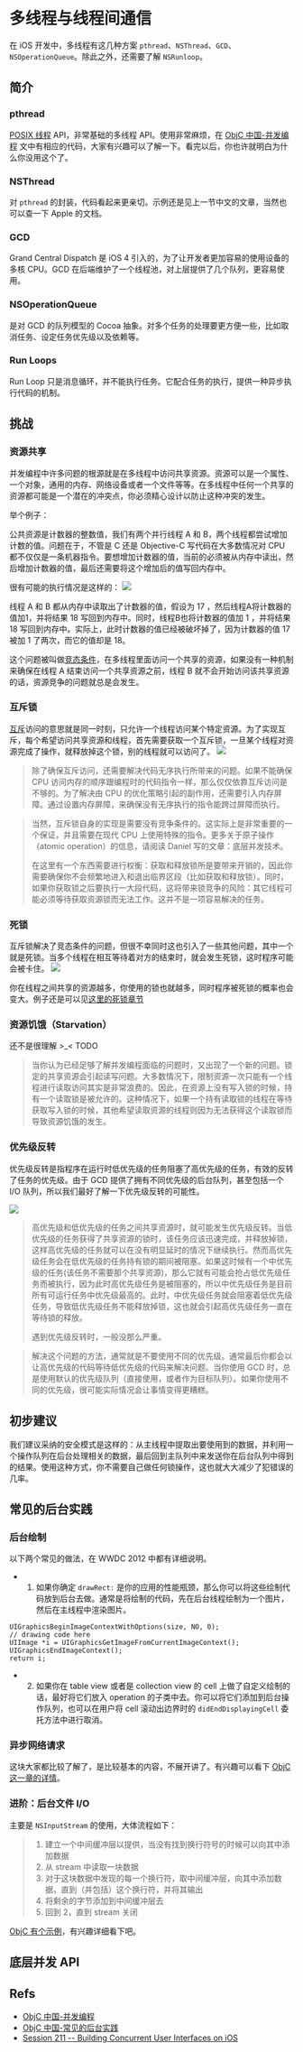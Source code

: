 # 多线程与线程间通信

在 iOS 开发中，多线程有这几种方案 `pthread`、`NSThread`、`GCD`、`NSOperationQueue`。除此之外，还需要了解 `NSRunloop`。

## 简介
### pthread
[POSIX 线程](http://en.wikipedia.org/wiki/POSIX_Threads) API，非常基础的多线程 API。使用非常麻烦，在 [ObjC 中国-并发编程](https://objccn.io/issue-2-1/) 文中有相应的代码，大家有兴趣可以了解一下。看完以后，你也许就明白为什么你没用这个了。

### NSThread
对 `pthread` 的封装，代码看起来更亲切。示例还是见上一节中文的文章，当然也可以查一下 Apple 的文档。

### GCD
Grand Central Dispatch 是 iOS 4 引入的，为了让开发者更加容易的使用设备的多核 CPU。GCD 在后端维护了一个线程池，对上层提供了几个队列，更容易使用。

### NSOperationQueue
是对 GCD 的队列模型的 Cocoa 抽象。对多个任务的处理要更方便一些，比如取消任务、设定任务优先级以及依赖等。

### Run Loops
Run Loop 只是消息循环，并不能执行任务。它配合任务的执行，提供一种异步执行代码的机制。

## 挑战
### 资源共享
并发编程中许多问题的根源就是在多线程中访问共享资源。资源可以是一个属性、一个对象，通用的内存、网络设备或者一个文件等等。在多线程中任何一个共享的资源都可能是一个潜在的冲突点，你必须精心设计以防止这种冲突的发生。

举个例子：

公共资源是计数器的整数值，我们有两个并行线程 A 和 B，两个线程都尝试增加计数的值。问题在于，不管是 C 还是 Objective-C 写代码在大多数情况对 CPU 都不仅仅是一条机器指令。要想增加计数器的值，当前的必须被从内存中读出，然后增加计数器的值，最后还需要将这个增加后的值写回内存中。

很有可能的执行情况是这样的：
![](http://shjborage-public.qiniudn.com/2017-03-30-14908620492165.png)

线程 A 和 B 都从内存中读取出了计数器的值，假设为 17 ，然后线程A将计数器的值加1，并将结果 18 写回到内存中。同时，线程B也将计数器的值加 1 ，并将结果 18 写回到内存中。实际上，此时计数器的值已经被破坏掉了，因为计数器的值 17 被加 1 了两次，而它的值却是 18。

这个问题被叫做[竞态条件](http://en.wikipedia.org/wiki/Race_conditions#Software)，在多线程里面访问一个共享的资源，如果没有一种机制来确保在线程 A 结束访问一个共享资源之前，线程 B 就不会开始访问该共享资源的话，资源竞争的问题就总是会发生。

### 互斥锁
[互斥](http://en.wikipedia.org/wiki/Mutex)访问的意思就是同一时刻，只允许一个线程访问某个特定资源。为了实现互斥，每个希望访问共享资源和线程，首先需要获取一个互斥锁，一旦某个线程对资源完成了操作，就释放掉这个锁，别的线程就可以访问了。
![](http://shjborage-public.qiniudn.com/2017-03-30-14908622601947.png)

>   除了确保互斥访问，还需要解决代码无序执行所带来的问题。如果不能确保 CPU 访问内存的顺序跟编程时的代码指令一样，那么仅仅依靠互斥访问是不够的。为了解决由 CPU 的优化策略引起的副作用，还需要引入内存屏障。通过设置内存屏障，来确保没有无序执行的指令能跨过屏障而执行。

>   当然，互斥锁自身的实现是需要没有竞争条件的。这实际上是非常重要的一个保证，并且需要在现代 CPU 上使用特殊的指令。更多关于原子操作（atomic operation）的信息，请阅读 Daniel 写的文章：底层并发技术。
> 
>   在这里有一个东西需要进行权衡：获取和释放锁所是要带来开销的，因此你需要确保你不会频繁地进入和退出临界区段（比如获取和释放锁）。同时，如果你获取锁之后要执行一大段代码，这将带来锁竞争的风险：其它线程可能必须等待获取资源锁而无法工作。这并不是一项容易解决的任务。

### 死锁
互斥锁解决了竞态条件的问题，但很不幸同时这也引入了一些其他问题，其中一个就是死锁。当多个线程在相互等待着对方的结束时，就会发生死锁，这时程序可能会被卡住。
![](http://shjborage-public.qiniudn.com/2017-03-30-14908642364654.png)

你在线程之间共享的资源越多，你使用的锁也就越多，同时程序被死锁的概率也会变大。例子还是可以见[这里的死锁章节](https://objccn.io/issue-2-1/)

### 资源饥饿（Starvation）
还不是很理解 >_<  TODO
>   当你认为已经足够了解并发编程面临的问题时，又出现了一个新的问题。锁定的共享资源会引起读写问题。大多数情况下，限制资源一次只能有一个线程进行读取访问其实是非常浪费的。因此，在资源上没有写入锁的时候，持有一个读取锁是被允许的。这种情况下，如果一个持有读取锁的线程在等待获取写入锁的时候，其他希望读取资源的线程则因为无法获得这个读取锁而导致资源饥饿的发生。

### 优先级反转
优先级反转是指程序在运行时低优先级的任务阻塞了高优先级的任务，有效的反转了任务的优先级。由于 GCD 提供了拥有不同优先级的后台队列，甚至包括一个 I/O 队列，所以我们最好了解一下优先级反转的可能性。

![](http://shjborage-public.qiniudn.com/2017-03-30-14908671676684.png)

> 高优先级和低优先级的任务之间共享资源时，就可能发生优先级反转。当低优先级的任务获得了共享资源的锁时，该任务应该迅速完成，并释放掉锁，这样高优先级的任务就可以在没有明显延时的情况下继续执行。然而高优先级任务会在低优先级的任务持有锁的期间被阻塞。如果这时候有一个中优先级的任务(该任务不需要那个共享资源)，那么它就有可能会抢占低优先级任务而被执行，因为此时高优先级任务是被阻塞的，所以中优先级任务是目前所有可运行任务中优先级最高的。此时，中优先级任务就会阻塞着低优先级任务，导致低优先级任务不能释放掉锁，这也就会引起高优先级任务一直在等待锁的释放。
> 
> 遇到优先级反转时，一般没那么严重。

> 解决这个问题的方法，通常就是不要使用不同的优先级。通常最后你都会以让高优先级的代码等待低优先级的代码来解决问题。当你使用 GCD 时，总是使用默认的优先级队列（直接使用，或者作为目标队列）。如果你使用不同的优先级，很可能实际情况会让事情变得更糟糕。

## 初步建议
我们建议采纳的安全模式是这样的：从主线程中提取出要使用到的数据，并利用一个操作队列在后台处理相关的数据，最后回到主队列中来发送你在后台队列中得到的结果。使用这种方式，你不需要自己做任何锁操作，这也就大大减少了犯错误的几率。

## 常见的后台实践

### 后台绘制
以下两个常见的做法，在 WWDC 2012 中都有详细说明。

-   1. 如果你确定 `drawRect:` 是你的应用的性能瓶颈，那么你可以将这些绘制代码放到后台去做。通常是将绘制的代码，先在后台线程绘制为一个图片，然后在主线程中渲染图片。

```
UIGraphicsBeginImageContextWithOptions(size, NO, 0);
// drawing code here
UIImage *i = UIGraphicsGetImageFromCurrentImageContext();
UIGraphicsEndImageContext();
return i;
```

-   2. 如果你在 table view 或者是 collection view 的 cell 上做了自定义绘制的话，最好将它们放入 operation 的子类中去。你可以将它们添加到后台操作队列，也可以在用户将 cell 滚动出边界时的 `didEndDisplayingCell` 委托方法中进行取消。

### 异步网络请求
这块大家都比较了解了，是比较基本的内容，不展开讲了。有兴趣可以看下 [ObjC 这一章的详情](https://objccn.io/issue-2-2/)。

### 进阶：后台文件 I/O
主要是 `NSInputStream` 的使用，大体流程如下：

> 1. 建立一个中间缓冲层以提供，当没有找到换行符号的时候可以向其中添加数据
> 2. 从 stream 中读取一块数据
> 3. 对于这块数据中发现的每一个换行符，取中间缓冲层，向其中添加数据，直到（并包括）这个换行符，并将其输出
> 4. 将剩余的字节添加到中间缓冲层去
> 5. 回到 2，直到 stream 关闭
 
[ObjC 有个示例](https://github.com/objcio/issue-2-background-file-io)，有兴趣详细看下吧。

## 底层并发 API


## Refs
-   [ObjC 中国-并发编程](https://objccn.io/issue-2-1/)
-   [ObjC 中国-常见的后台实践](https://objccn.io/issue-2-2/)
-   [Session 211 -- Building Concurrent User Interfaces on iOS](https://developer.apple.com/videos/wwdc/2012/)

